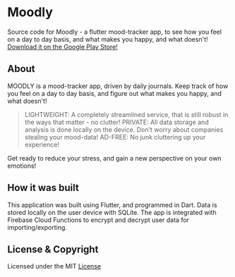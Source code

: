 # Moodly

Source code for Moodly - a flutter mood-tracker app, to see how you feel on a day to day basis, and what makes you happy, and what doesn't! [Download it on the Google Play Store!](https://play.google.com/store/apps/details?id=com.jankycs.mood_tracker&hl=en)

## About

MOODLY is a mood-tracker app, driven by daily journals. Keep track of how you feel on a day to day basis, and figure out what makes you happy, and what doesn't!

> LIGHTWEIGHT: A completely streamlined service, that is still robust in the ways that matter - no clutter!
> PRIVATE: All data storage and analysis is done locally on the device. Don't worry about companies stealing your mood-data!
> AD-FREE: No junk cluttering up your experience!

Get ready to reduce your stress, and gain a new perspective on your own emotions!

## How it was built

This application was built using Flutter, and programmed in Dart. Data is stored locally on the user device with SQLite. The app is integrated with Firebase Cloud Functions to encrypt and decrypt user data for importing/exporting.

## License & Copyright

Licensed under the MIT [License](LICENSE)
